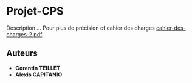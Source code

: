 # Projet-CPS

Description ...
Pour plus de précision cf cahier des charges [cahier-des-charges-2.pdf](https://github.com/CTeillet/Projet-CPS/blob/master/cahier-des-charges-2-1.pdf)

## Auteurs
* **Corentin TEILLET** 
* **Alexis CAPITANIO**
